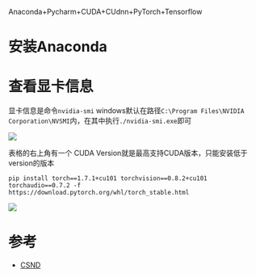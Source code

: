 Anaconda+Pycharm+CUDA+CUdnn+PyTorch+Tensorflow

# 安装Anaconda  

# 查看显卡信息

显卡信息是命令`nvidia-smi` windows默认在路径`C:\Program Files\NVIDIA Corporation\NVSMI`内，在其中执行`./nvidia-smi.exe`即可 

![](https://hexoric-1310528773.cos.ap-beijing.myqcloud.com/hexo/显卡cudaVersion示例.png)

表格的右上角有一个 CUDA Version就是最高支持CUDA版本，只能安装低于version的版本





```
pip install torch==1.7.1+cu101 torchvision==0.8.2+cu101 torchaudio==0.7.2 -f https://download.pytorch.org/whl/torch_stable.html

```


![](https://hexoric-1310528773.cos.ap-beijing.myqcloud.com/hexo/pytorch安装版本.png)  








# 参考
- [CSND](https://blog.csdn.net/weixin_64524066/article/details/126840322)